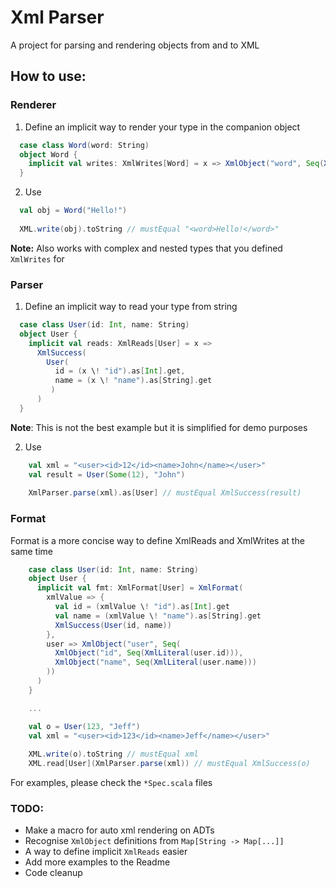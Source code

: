 # Xml Parser

A project for parsing and rendering objects from and to XML

## How to use:

### Renderer

1. Define an implicit way to render your type in the companion object
```scala
  case class Word(word: String)
  object Word {
    implicit val writes: XmlWrites[Word] = x => XmlObject("word", Seq(XmlLiteral(x.word)))
  }
```

2. Use
```scala
  val obj = Word("Hello!")
  
  XML.write(obj).toString // mustEqual "<word>Hello!</word>"
```

**Note:** Also works with complex and nested types that you defined `XmlWrites` for

### Parser

1. Define an implicit way to read your type from string

```scala
  case class User(id: Int, name: String)
  object User {
    implicit val reads: XmlReads[User] = x =>
      XmlSuccess(
        User(
          id = (x \! "id").as[Int].get,
          name = (x \! "name").as[String].get
         )
      )
  }
```

**Note**: This is not the best example but it is simplified for demo purposes

2. Use

```scala
    val xml = "<user><id>12</id><name>John</name></user>"
    val result = User(Some(12), "John")
    
    XmlParser.parse(xml).as[User] // mustEqual XmlSuccess(result)
```

### Format

Format is a more concise way to define XmlReads and XmlWrites at the same time

```scala
    case class User(id: Int, name: String)
    object User {
      implicit val fmt: XmlFormat[User] = XmlFormat(
        xmlValue => {
          val id = (xmlValue \! "id").as[Int].get
          val name = (xmlValue \! "name").as[String].get
          XmlSuccess(User(id, name))
        },
        user => XmlObject("user", Seq(
          XmlObject("id", Seq(XmlLiteral(user.id))),
          XmlObject("name", Seq(XmlLiteral(user.name)))
        ))
      )
    }

    ...

    val o = User(123, "Jeff")
    val xml = "<user><id>123</id><name>Jeff</name></user>"
    
    XML.write(o).toString // mustEqual xml
    XML.read[User](XmlParser.parse(xml)) // mustEqual XmlSuccess(o)
```


For examples, please check the `*Spec.scala` files

### TODO:

 * Make a macro for auto xml rendering on ADTs
 * Recognise `XmlObject` definitions from `Map[String -> Map[...]]`
 * A way to define implicit `XmlReads` easier
 * Add more examples to the Readme
 * Code cleanup
